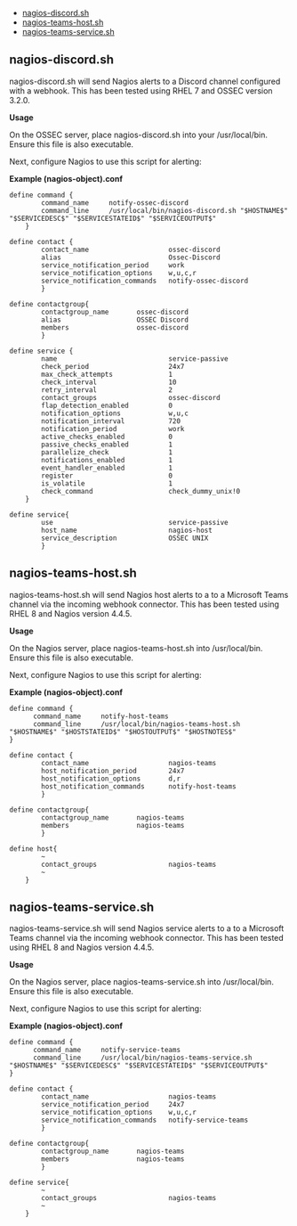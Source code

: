 * [nagios-discord.sh](#nagios-discord.sh)
* [nagios-teams-host.sh](#nagios-teams-host.sh)
* [nagios-teams-service.sh](#nagios-teams-service.sh)

## <a name="nagios-discord.sh"></a>nagios-discord.sh

nagios-discord.sh will send Nagios alerts to a Discord channel configured with a webhook.
This has been tested using RHEL 7 and OSSEC version 3.2.0.

__Usage__

On the OSSEC server, place nagios-discord.sh into your /usr/local/bin. Ensure this file is also executable. 

Next, configure Nagios to use this script for alerting:

__Example (nagios-object).conf__

```
define command {
        command_name     notify-ossec-discord
        command_line     /usr/local/bin/nagios-discord.sh "$HOSTNAME$" "$SERVICEDESC$" "$SERVICESTATEID$" "$SERVICEOUTPUT$"
	}

define contact {
        contact_name                    ossec-discord
        alias                           Ossec-Discord
        service_notification_period     work
        service_notification_options    w,u,c,r
        service_notification_commands   notify-ossec-discord
        }

define contactgroup{
        contactgroup_name       ossec-discord
        alias                   OSSEC Discord
        members                 ossec-discord
        }

define service {
        name                            service-passive
        check_period                    24x7
        max_check_attempts              1
        check_interval                  10
        retry_interval                  2
        contact_groups                  ossec-discord
        flap_detection_enabled          0
        notification_options            w,u,c
        notification_interval           720
        notification_period             work
        active_checks_enabled           0
        passive_checks_enabled          1
        parallelize_check               1
        notifications_enabled           1
        event_handler_enabled           1
        register                        0
        is_volatile                     1
        check_command                   check_dummy_unix!0
	}

define service{
        use                             service-passive
        host_name                       nagios-host
        service_description             OSSEC UNIX
        }
```
## <a name="nagios-teams-host.sh"></a>nagios-teams-host.sh

nagios-teams-host.sh will send Nagios host alerts to a to a Microsoft Teams channel via the incoming webhook connector. This has been tested using RHEL 8 and Nagios version 4.4.5.

__Usage__

On the Nagios server, place nagios-teams-host.sh into /usr/local/bin. Ensure this file is also executable. 

Next, configure Nagios to use this script for alerting:

__Example (nagios-object).conf__

```
define command {
      command_name     notify-host-teams
      command_line     /usr/local/bin/nagios-teams-host.sh "$HOSTNAME$" "$HOSTSTATEID$" "$HOSTOUTPUT$" "$HOSTNOTES$"
}

define contact {
        contact_name                    nagios-teams
        host_notification_period        24x7
        host_notification_options       d,r
        host_notification_commands      notify-host-teams
        }

define contactgroup{
        contactgroup_name       nagios-teams
        members                 nagios-teams
        }

define host{
        ~
        contact_groups                  nagios-teams
        ~
	}
```
## <a name="nagios-teams-service.sh"></a>nagios-teams-service.sh

nagios-teams-service.sh will send Nagios service alerts to a to a Microsoft Teams channel via the incoming webhook connector. This has been tested using RHEL 8 and Nagios version 4.4.5.

__Usage__

On the Nagios server, place nagios-teams-service.sh into /usr/local/bin. Ensure this file is also executable. 

Next, configure Nagios to use this script for alerting:

__Example (nagios-object).conf__

```
define command {
      command_name     notify-service-teams
      command_line     /usr/local/bin/nagios-teams-service.sh "$HOSTNAME$" "$SERVICEDESC$" "$SERVICESTATEID$" "$SERVICEOUTPUT$"
}

define contact {
        contact_name                    nagios-teams
        service_notification_period     24x7
        service_notification_options    w,u,c,r
        service_notification_commands   notify-service-teams
        }

define contactgroup{
        contactgroup_name       nagios-teams
        members                 nagios-teams
        }

define service{
        ~
        contact_groups                  nagios-teams
        ~
	}
```
